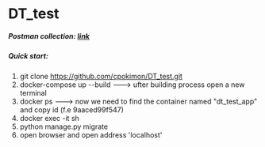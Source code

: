 # DT_test

##### Postman collection: [link](https://www.getpostman.com/collections/f363478ae427eae10f16)

##### Quick start:
  1. git clone https://github.com/cpokimon/DT_test.git
  2. docker-compose up --build        ---> ufter building process open a new terminal
  3. docker ps                        ---> now we need to find the container named "dt_test_app" and copy id (f.e 9aaced99f547)
  4. docker exec -it <place here copied id> sh
  5. python manage.py migrate
  6. open browser and open address 'localhost'
